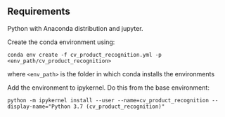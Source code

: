 ## Requirements #####
Python with Anaconda distribution and jupyter.

Create the conda environment using:
```console
conda env create -f cv_product_recognition.yml -p <env_path/cv_product_recognition>
```
where ``<env_path>`` is the folder in which conda installs the environments

Add the environment to ipykernel. Do this from the base environment:
```console
python -m ipykernel install --user --name=cv_product_recognition --display-name="Python 3.7 (cv_product_recognition)"
```